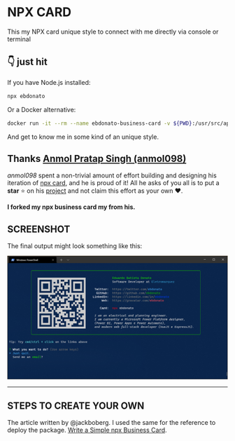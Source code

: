 # NPX CARD

This my NPX card unique style to connect with me directly via console or terminal

## 👇 just hit

If you have Node.js installed:

```bash
npx ebdonato
```

Or a Docker alternative:

```bash
docker run -it --rm --name ebdonato-business-card -v ${PWD}:/usr/src/app -w /usr/src/app node:14 npx ebdonato
```

And get to know me in some kind of an unique style.

## Thanks [Anmol Pratap Singh (anmol098)](https://github.com/anmol098)

_anmol098_ spent a non-trivial amount of effort building and designing his iteration of [npx card](https://github.com/anmol098/npx_card), and he is proud of it! All he asks of you all is to put a **star** ⭐ on his [project](https://github.com/anmol098/npx_card) and not claim this effort as your own ♥.

**I forked my npx business card my from his.**

## SCREENSHOT

The final output might look something like this:

![image](https://github.com/ebdonato/npx_card/blob/master/demo.png)

<hr/>

## STEPS TO CREATE YOUR OWN

The article written by @jackboberg. I used the same for the reference to deploy the package.
[Write a Simple npx Business Card](https://studioelsa.se/blog/open-source-oss-npx-business-card).
